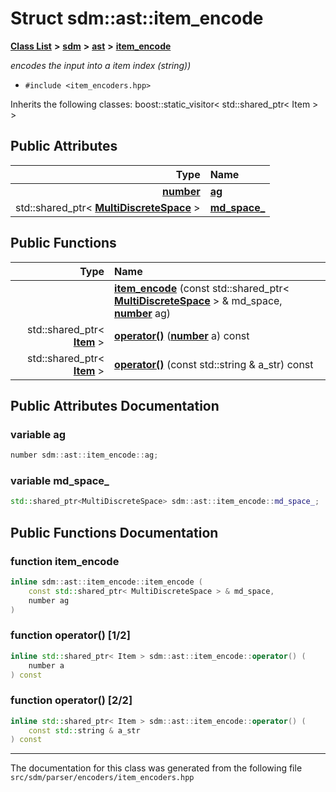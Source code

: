 
# Struct sdm::ast::item\_encode

<link rel="stylesheet" href="https://cdnjs.cloudflare.com/ajax/libs/KaTeX/0.5.1/katex.min.css">
<link rel="stylesheet" href="https://cdn.jsdelivr.net/github-markdown-css/2.2.1/github-markdown.css"/>



[**Class List**](annotated.md) **>** [**sdm**](namespacesdm.md) **>** [**ast**](namespacesdm_1_1ast.md) **>** [**item\_encode**](structsdm_1_1ast_1_1item__encode.md)



_encodes the input into a item index (string))_ 

* `#include <item_encoders.hpp>`



Inherits the following classes: boost::static_visitor< std::shared_ptr< Item > >










## Public Attributes

| Type | Name |
| ---: | :--- |
|  [**number**](namespacesdm.md#typedef-number) | [**ag**](structsdm_1_1ast_1_1item__encode.md#variable-ag)  <br> |
|  std::shared\_ptr&lt; [**MultiDiscreteSpace**](classsdm_1_1MultiDiscreteSpace.md) &gt; | [**md\_space\_**](structsdm_1_1ast_1_1item__encode.md#variable-md-space-)  <br> |


## Public Functions

| Type | Name |
| ---: | :--- |
|   | [**item\_encode**](structsdm_1_1ast_1_1item__encode.md#function-item-encode) (const std::shared\_ptr&lt; [**MultiDiscreteSpace**](classsdm_1_1MultiDiscreteSpace.md) &gt; & md\_space, [**number**](namespacesdm.md#typedef-number) ag) <br> |
|  std::shared\_ptr&lt; [**Item**](classsdm_1_1Item.md) &gt; | [**operator()**](structsdm_1_1ast_1_1item__encode.md#function-operator()-1-2) ([**number**](namespacesdm.md#typedef-number) a) const<br> |
|  std::shared\_ptr&lt; [**Item**](classsdm_1_1Item.md) &gt; | [**operator()**](structsdm_1_1ast_1_1item__encode.md#function-operator()-2-2) (const std::string & a\_str) const<br> |








## Public Attributes Documentation


### variable ag 


```cpp
number sdm::ast::item_encode::ag;
```



### variable md\_space\_ 


```cpp
std::shared_ptr<MultiDiscreteSpace> sdm::ast::item_encode::md_space_;
```


## Public Functions Documentation


### function item\_encode 


```cpp
inline sdm::ast::item_encode::item_encode (
    const std::shared_ptr< MultiDiscreteSpace > & md_space,
    number ag
) 
```



### function operator() [1/2]


```cpp
inline std::shared_ptr< Item > sdm::ast::item_encode::operator() (
    number a
) const
```



### function operator() [2/2]


```cpp
inline std::shared_ptr< Item > sdm::ast::item_encode::operator() (
    const std::string & a_str
) const
```



------------------------------
The documentation for this class was generated from the following file `src/sdm/parser/encoders/item_encoders.hpp`